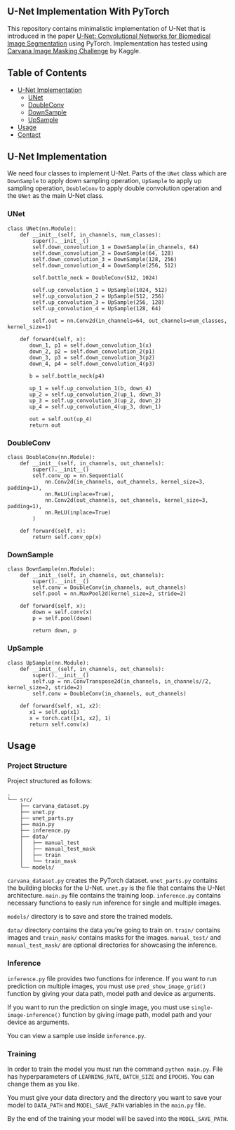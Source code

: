 ## U-Net Implementation With PyTorch

This repository contains minimalistic implementation of U-Net that is introduced in the paper [U-Net: Convolutional Networks for Biomedical Image Segmentation](https://arxiv.org/abs/1505.04597) using PyTorch. Implementation has tested using [Carvana Image Masking Challenge](https://www.kaggle.com/c/carvana-image-masking-challenge) by Kaggle.

## Table of Contents

- [U-Net Implementation](#vitimp)
  - [UNet](#unet)
  - [DoubleConv](#doubleconv)
  - [DownSample](#down)
  - [UpSample](#up)
- [Usage](#usage)
- [Contact](#contact)

## U-Net Implementation <a class="anchor" id="imp"></a>

We need four classes to implement U-Net. Parts of the `UNet` class which are `DownSample` to apply down sampling operation, `UpSample` to apply up sampling operation, `DoubleConv` to apply double convolution operation and the `UNet` as the main U-Net class.

### UNet <a class="anchor" id="unet"></a>

```
class UNet(nn.Module):
    def __init__(self, in_channels, num_classes):
        super().__init__()
        self.down_convolution_1 = DownSample(in_channels, 64)
        self.down_convolution_2 = DownSample(64, 128)
        self.down_convolution_3 = DownSample(128, 256)
        self.down_convolution_4 = DownSample(256, 512)

        self.bottle_neck = DoubleConv(512, 1024)

        self.up_convolution_1 = UpSample(1024, 512)
        self.up_convolution_2 = UpSample(512, 256)
        self.up_convolution_3 = UpSample(256, 128)
        self.up_convolution_4 = UpSample(128, 64)

        self.out = nn.Conv2d(in_channels=64, out_channels=num_classes, kernel_size=1)

    def forward(self, x):
       down_1, p1 = self.down_convolution_1(x)
       down_2, p2 = self.down_convolution_2(p1)
       down_3, p3 = self.down_convolution_3(p2)
       down_4, p4 = self.down_convolution_4(p3)

       b = self.bottle_neck(p4)

       up_1 = self.up_convolution_1(b, down_4)
       up_2 = self.up_convolution_2(up_1, down_3)
       up_3 = self.up_convolution_3(up_2, down_2)
       up_4 = self.up_convolution_4(up_3, down_1)

       out = self.out(up_4)
       return out
```

### DoubleConv <a class="anchor" id="doubleconv"></a>

```
class DoubleConv(nn.Module):
    def __init__(self, in_channels, out_channels):
        super().__init__()
        self.conv_op = nn.Sequential(
            nn.Conv2d(in_channels, out_channels, kernel_size=3, padding=1),
            nn.ReLU(inplace=True),
            nn.Conv2d(out_channels, out_channels, kernel_size=3, padding=1),
            nn.ReLU(inplace=True)
        )

    def forward(self, x):
        return self.conv_op(x)
```

### DownSample <a class="anchor" id="down"></a>

```
class DownSample(nn.Module):
    def __init__(self, in_channels, out_channels):
        super().__init__()
        self.conv = DoubleConv(in_channels, out_channels)
        self.pool = nn.MaxPool2d(kernel_size=2, stride=2)

    def forward(self, x):
        down = self.conv(x)
        p = self.pool(down)

        return down, p
```

### UpSample <a class="anchor" id="up"></a>

```
class UpSample(nn.Module):
    def __init__(self, in_channels, out_channels):
        super().__init__()
        self.up = nn.ConvTranspose2d(in_channels, in_channels//2, kernel_size=2, stride=2)
        self.conv = DoubleConv(in_channels, out_channels)

    def forward(self, x1, x2):
       x1 = self.up(x1)
       x = torch.cat([x1, x2], 1)
       return self.conv(x)
```

## Usage <a class="anchor" id="usage"></a>

### Project Structure <a class="anchor" id="ps"></a>

Project structured as follows:

```
.
└── src/
    ├── carvana_dataset.py
    ├── unet.py
    ├── unet_parts.py
    ├── main.py
    ├── inference.py
    ├── data/
    │   ├── manual_test
    │   ├── manual_test_mask
    │   ├── train
    │   └── train_mask
    └── models/
```

`carvana_dataset.py` creates the PyTorch dataset. `unet_parts.py` contains the building blocks for the U-Net. `unet.py` is the file that contains the U-Net architecture. `main.py` file contains the training loop. `inference.py` contains necessary functions to easly run inference for single and multiple images.

`models/` directory is to save and store the trained models.

`data/` directory contains the data you're going to train on. `train/` contains images and `train_mask/` contains masks for the images. `manual_test/` and `manual_test_mask/` are optional directories for showcasing the inference.



### Inference <a class="anchor" id="inference"></a>

`inference.py` file provides two functions for inference. If you want to run prediction on multiple images, you must use `pred_show_image_grid()` function by giving your data path, model path and device as arguments.

If you want to run the prediction on single image, you must use `single-image-inference()` function by giving image path, model path and your device as arguments.

You can view a sample use inside `inference.py`.

### Training <a class="anchor" id="training"></a>

In order to train the model you must run the command `python main.py`. File has hyperparameters of `LEARNING_RATE`, `BATCH_SIZE` and `EPOCHS`. You can change them as you like.

You must give your data directory and the directory you want to save your model to `DATA_PATH` and `MODEL_SAVE_PATH` variables in the `main.py` file.

By the end of the training your model will be saved into the `MODEL_SAVE_PATH`.
